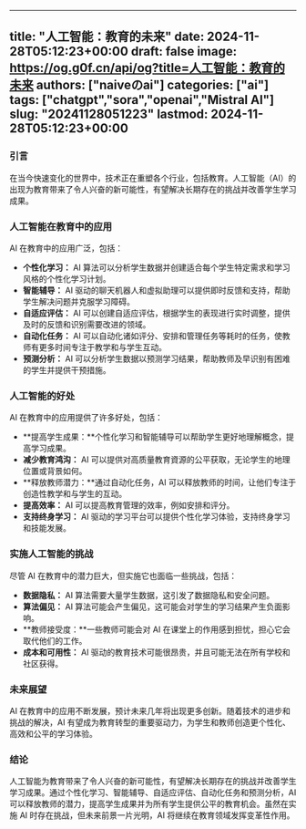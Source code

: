
---
title: "人工智能：教育的未来"
date: 2024-11-28T05:12:23+00:00
draft: false
image: https://og.g0f.cn/api/og?title=人工智能：教育的未来
authors: ["naiveのai"]
categories: ["ai"]
tags: ["chatgpt","sora","openai","Mistral AI"]
slug: "20241128051223"
lastmod: 2024-11-28T05:12:23+00:00
---
### 引言

在当今快速变化的世界中，技术正在重塑各个行业，包括教育。人工智能（AI）的出现为教育带来了令人兴奋的新可能性，有望解决长期存在的挑战并改善学生学习成果。

### 人工智能在教育中的应用

AI 在教育中的应用广泛，包括：

- **个性化学习：** AI 算法可以分析学生数据并创建适合每个学生特定需求和学习风格的个性化学习计划。
- **智能辅导：** AI 驱动的聊天机器人和虚拟助理可以提供即时反馈和支持，帮助学生解决问题并克服学习障碍。
- **自适应评估：** AI 可以创建自适应评估，根据学生的表现进行实时调整，提供及时的反馈和识别需要改进的领域。
- **自动化任务：** AI 可以自动化诸如评分、安排和管理任务等耗时的任务，使教师有更多时间专注于教学和与学生互动。
- **预测分析：** AI 可以分析学生数据以预测学习结果，帮助教师及早识别有困难的学生并提供干预措施。

### 人工智能的好处

AI 在教育中的应用提供了许多好处，包括：

- **提高学生成果：**个性化学习和智能辅导可以帮助学生更好地理解概念，提高学习成果。
- **减少教育鸿沟：** AI 可以提供对高质量教育資源的公平获取，无论学生的地理位置或背景如何。
- **释放教师潜力：**通过自动化任务，AI 可以释放教师的时间，让他们专注于创造性教学和与学生的互动。
- **提高效率：** AI 可以提高教育管理的效率，例如安排和评分。
- **支持终身学习：** AI 驱动的学习平台可以提供个性化学习体验，支持终身学习和技能发展。

### 实施人工智能的挑战

尽管 AI 在教育中的潜力巨大，但实施它也面临一些挑战，包括：

- **数据隐私：** AI 算法需要大量学生数据，这引发了数据隐私和安全问题。
- **算法偏见：** AI 算法可能会产生偏见，这可能会对学生的学习结果产生负面影响。
- **教师接受度：**一些教师可能会对 AI 在课堂上的作用感到担忧，担心它会取代他们的工作。
- **成本和可用性：** AI 驱动的教育技术可能很昂贵，并且可能无法在所有学校和社区获得。

### 未来展望

AI 在教育中的应用不断发展，预计未来几年将出现更多创新。随着技术的进步和挑战的解决，AI 有望成为教育转型的重要驱动力，为学生和教师创造更个性化、高效和公平的学习体验。

### 结论

人工智能为教育带来了令人兴奋的新可能性，有望解决长期存在的挑战并改善学生学习成果。通过个性化学习、智能辅导、自适应评估、自动化任务和预测分析，AI 可以释放教师的潜力，提高学生成果并为所有学生提供公平的教育机会。虽然在实施 AI 时存在挑战，但未来前景一片光明，AI 将继续在教育领域发挥变革性作用。